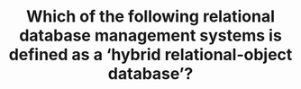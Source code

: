 ---
title: "Which of the following relational database management systems is defined as a ‘hybrid relational-object database’?"
type: "question"
layout: "single"
answers:
    - id: answer1
      title: "MySQL"
      explain: "MySQL is a popular relational database management system, but it is not defined as a hybrid relational-object database."

    - id: answer2
      title: "MariaDB"
      explain: "MariaDB is a fork of MySQL and is also a relational database management system, but it is not defined as a hybrid relational-object database."

    - id: answer3
      title: "PostgreSQL"
      correct: true

    - id: answer4
      title: "Oracle Database"
      explain: "Oracle Database is a powerful relational database management system, but it is not defined as a hybrid relational-object database."
---